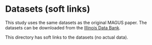 # Datasets (soft links)

This study uses the same datasets as the original MAGUS paper.
The datasets can be downloaded from the [Illinois Data Bank](https://doi.org/10.13012/B2IDB-2643961_V1).

This directory has soft links to the datasets (no actual data).
